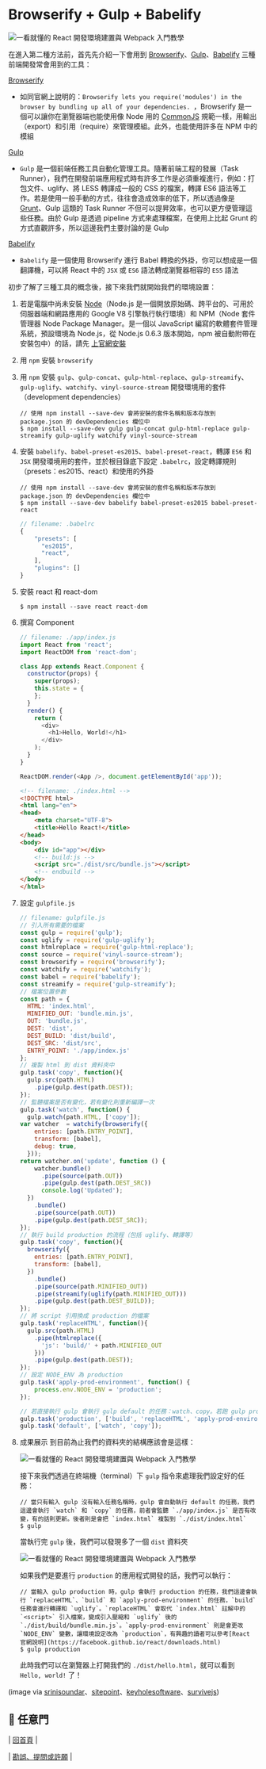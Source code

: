 # Browserify + Gulp + Babelify

![一看就懂的 React 開發環境建置與 Webpack 入門教學](./images/react-browserify-gulp.png "一看就懂的 React 開發環境建置與 Webpack 入門教學")

在進入第二種方法前，首先先介紹一下會用到 [Browserify](http://browserify.org/)、[Gulp](http://gulpjs.com/)、[Babelify](https://github.com/babel/babelify) 三種前端開發常會用到的工具：

[Browserify](http://browserify.org/)
- 如同官網上說明的：`Browserify lets you require('modules') in the browser by bundling up all of your dependencies.
`，Browserify 是一個可以讓你在瀏覽器端也能使用像 Node 用的 [CommonJS](https://en.wikipedia.org/wiki/CommonJS) 規範一樣，用輸出（export）和引用（require）來管理模組。此外，也能使用許多在 NPM 中的模組

[Gulp](http://gulpjs.com/)
- `Gulp` 是一個前端任務工具自動化管理工具。隨著前端工程的發展（Task Runner），我們在開發前端應用程式時有許多工作是必須重複進行，例如：打包文件、uglify、將 LESS 轉譯成一般的 CSS 的檔案，轉譯 ES6 語法等工作。若是使用一般手動的方式，往往會造成效率的低下，所以透過像是 [Grunt](http://gruntjs.com/)、Gulp 這類的 Task Runner 不但可以提昇效率，也可以更方便管理這些任務。由於 Gulp 是透過 pipeline 方式來處理檔案，在使用上比起 Grunt 的方式直觀許多，所以這邊我們主要討論的是 Gulp

[Babelify](https://github.com/babel/babelify)
- `Babelify` 是一個使用 Browserify 進行 Babel 轉換的外掛，你可以想成是一個翻譯機，可以將 React 中的 `JSX` 或 `ES6` 語法轉成瀏覽器相容的 `ES5` 語法

初步了解了三種工具的概念後，接下來我們就開始我們的環境設置：
1. 若是電腦中尚未安裝 [Node](https://zh.wikipedia.org/zh-tw/Node.js)（Node.js 是一個開放原始碼、跨平台的、可用於伺服器端和網路應用的 Google V8 引擎執行執行環境）和 NPM（Node 套件管理器 Node Package Manager。是一個以 JavaScript 編寫的軟體套件管理系統，預設環境為 Node.js，從 Node.js 0.6.3 版本開始，npm 被自動附帶在安裝包中）的話，請先 [上官網安裝](https://nodejs.org/en/)

2. 用 `npm` 安裝 `browserify`

3. 用 `npm` 安裝 `gulp`、`gulp-concat`、`gulp-html-replace`、`gulp-streamify`、`gulp-uglify`、`watchify`、`vinyl-source-stream` 開發環境用的套件（development dependencies）

	```
	// 使用 npm install --save-dev 會將安裝的套件名稱和版本存放到 package.json 的 devDependencies 欄位中
	$ npm install --save-dev gulp gulp-concat gulp-html-replace gulp-streamify gulp-uglify watchify vinyl-source-stream  
	```

3. 安裝 `babelify`、`babel-preset-es2015`、`babel-preset-react`，轉譯 `ES6` 和 `JSX` 開發環境用的套件，並於根目錄底下設定 `.babelrc`，設定轉譯規則（presets：es2015、react）和使用的外掛

	```
	// 使用 npm install --save-dev 會將安裝的套件名稱和版本存放到 package.json 的 devDependencies 欄位中
	$ npm install --save-dev babelify babel-preset-es2015 babel-preset-react
	```

	```js
    // filename: .babelrc
	{
		"presets": [
		  "es2015",
		  "react",
		],
		"plugins": []
	}
	```

4. 安裝 react 和 react-dom

	```
	$ npm install --save react react-dom
	```

6. 撰寫 Component

	```js
    // filename: ./app/index.js
	import React from 'react';
	import ReactDOM from 'react-dom';

	class App extends React.Component {
	  constructor(props) {
	    super(props);
	    this.state = {
	    };
	  }
	  render() {
	    return (
	      <div>
	        <h1>Hello, World!</h1>
	      </div>
	    );
	  }
	}

	ReactDOM.render(<App />, document.getElementById('app'));
	```

	```html
    <!-- filename: ./index.html -->
	<!DOCTYPE html>
	<html lang="en">
	<head>
		<meta charset="UTF-8">
		<title>Hello React!</title>
	</head>
	<body>
		<div id="app"></div>
		<!-- build:js -->
		<script src="./dist/src/bundle.js"></script>
		<!-- endbuild -->
	</body>
	</html>
	```

7. 設定 `gulpfile.js`

	```js
    // filename: gulpfile.js
	// 引入所有需要的檔案
	const gulp = require('gulp');
	const uglify = require('gulp-uglify');
	const htmlreplace = require('gulp-html-replace');
	const source = require('vinyl-source-stream');
	const browserify = require('browserify');
	const watchify = require('watchify');
	const babel = require('babelify');
	const streamify = require('gulp-streamify');
	// 檔案位置參數
	const path = {
	  HTML: 'index.html',
	  MINIFIED_OUT: 'bundle.min.js',
	  OUT: 'bundle.js',
	  DEST: 'dist',
	  DEST_BUILD: 'dist/build',
	  DEST_SRC: 'dist/src',
	  ENTRY_POINT: './app/index.js'
	};
	// 複製 html 到 dist 資料夾中
	gulp.task('copy', function(){
	  gulp.src(path.HTML)
	    .pipe(gulp.dest(path.DEST));
	});
	// 監聽檔案是否有變化，若有變化則重新編譯一次
	gulp.task('watch', function() {
	  gulp.watch(path.HTML, ['copy']);
	var watcher  = watchify(browserify({
	    entries: [path.ENTRY_POINT],
	    transform: [babel],
	    debug: true,
	  }));
	return watcher.on('update', function () {
	    watcher.bundle()
	      .pipe(source(path.OUT))
	      .pipe(gulp.dest(path.DEST_SRC))
	      console.log('Updated');
	  })
	    .bundle()
	    .pipe(source(path.OUT))
	    .pipe(gulp.dest(path.DEST_SRC));
	});
	// 執行 build production 的流程（包括 uglify、轉譯等）
	gulp.task('copy', function(){
	  browserify({
	    entries: [path.ENTRY_POINT],
	    transform: [babel],
	  })
	    .bundle()
	    .pipe(source(path.MINIFIED_OUT))
	    .pipe(streamify(uglify(path.MINIFIED_OUT)))
	    .pipe(gulp.dest(path.DEST_BUILD));
	});
	// 將 script 引用換成 production 的檔案
	gulp.task('replaceHTML', function(){
	  gulp.src(path.HTML)
	    .pipe(htmlreplace({
	      'js': 'build/' + path.MINIFIED_OUT
	    }))
	    .pipe(gulp.dest(path.DEST));
	});
	// 設定 NODE_ENV 為 production
	gulp.task('apply-prod-environment', function() {
	    process.env.NODE_ENV = 'production';
	});

	// 若直接執行 gulp 會執行 gulp default 的任務：watch、copy。若跑 gulp production，則會執行 build、replaceHTML、apply-prod-environment
	gulp.task('production', ['build', 'replaceHTML', 'apply-prod-environment']);
	gulp.task('default', ['watch', 'copy']);
	```

8. 成果展示
	到目前為止我們的資料夾的結構應該會是這樣：

	![一看就懂的 React 開發環境建置與 Webpack 入門教學](./images/browserify-folder-pregulp.png "一看就懂的 React 開發環境建置與 Webpack 入門教學")

	接下來我們透過在終端機（terminal）下 `gulp` 指令來處理我們設定好的任務：

	```
	// 當只有輸入 gulp 沒有輸入任務名稱時，gulp 會自動執行 default 的任務，我們這邊會執行 `watch` 和 `copy` 的任務，前者會監聽 `./app/index.js` 是否有改變，有的話則更新。後者則是會把 `index.html` 複製到 `./dist/index.html`
	$ gulp
	```

	當執行完 `gulp` 後，我們可以發現多了一個 `dist` 資料夾

	![一看就懂的 React 開發環境建置與 Webpack 入門教學](./images/browserify-folder-possgulp.png "一看就懂的 React 開發環境建置與 Webpack 入門教學")

	如果我們是要進行 `production` 的應用程式開發的話，我們可以執行： 

	```
	// 當輸入 gulp production 時，gulp 會執行 production 的任務，我們這邊會執行 `replaceHTML`、`build` 和 `apply-prod-environment` 的任務，`build` 任務會進行轉譯和 `uglify`。`replaceHTML` 會取代 `index.html` 註解中的 `<script>` 引入檔案，變成引入壓縮和 `uglify` 後的 `./dist/build/bundle.min.js`。`apply-prod-environment` 則是會更改 `NODE_ENV` 變數，讓環境設定改為 `production`，有興趣的讀者可以參考[React 官網說明](https://facebook.github.io/react/downloads.html)
	$ gulp production
	```

	此時我們可以在瀏覽器上打開我們的 `./dist/hello.html`，就可以看到 `Hello, world!` 了！

(image via [srinisoundar](https://cdn-images-1.medium.com/max/477/1*qhI4E_g3TDOK0uu1VAJlCQ.png)、[sitepoint](https://d2sis3lil8ndrq.cloudfront.net/screencasts/46e215cd-2eb3-4cf0-b699-713977a2b644.png)、[keyholesoftware](https://keyholesoftware.com/wp-content/uploads/Browserify-5.png)、[survivejs](http://survivejs.com/webpack/images/webpack.png))

## :door: 任意門
| [回首頁](https://github.com/kdchang/reactjs101) | 

| [勘誤、提問或許願](https://github.com/kdchang/reactjs101/issues) |
